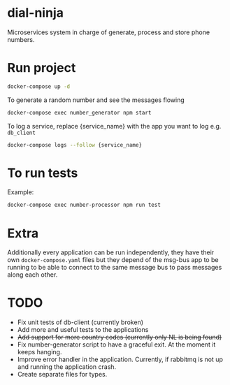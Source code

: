 # dial-ninja
Microservices system in charge of generate, process and store phone numbers.

# Run project

```bash
docker-compose up -d
```

To generate a random number and see the messages flowing

```bash
docker-compose exec number_generator npm start
```

To log a service, replace {service_name} with the app you want to log e.g. `db_client`

```bash
docker-compose logs --follow {service_name}
```

# To run tests

Example:
```bash
docker-compose exec number-processor npm run test
```

# Extra
Additionally every application can be run independently, they have their own `docker-compose.yaml` files but they depend of the msg-bus app to be running to be able to connect to the same message bus to pass messages along each other.

# TODO

- Fix unit tests of db-client (currently broken)
- Add more and useful tests to the applications
- ~~Add support for more country codes (currently only NL is being found)~~
- Fix number-generator script to have a graceful exit. At the moment it keeps hanging.
- Improve error handler in the application. Currently, if rabbitmq is not up and running the application crash.
- Create separate files for types.
